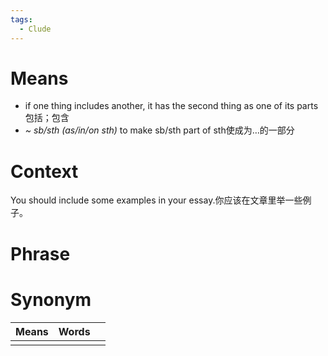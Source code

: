 ```yaml
---
tags:
  - Clude
---
```

# Means
- if one thing includes another, it has the second thing as one of its parts包括；包含
- *~ sb/sth (as/in/on sth)* to make sb/sth part of sth使成为…的一部分
# Context
You should include some examples in your essay.你应该在文章里举一些例子。
# Phrase

# Synonym
| Means | Words |     |
| ----- | ----- | --- |
|       |       |     |
